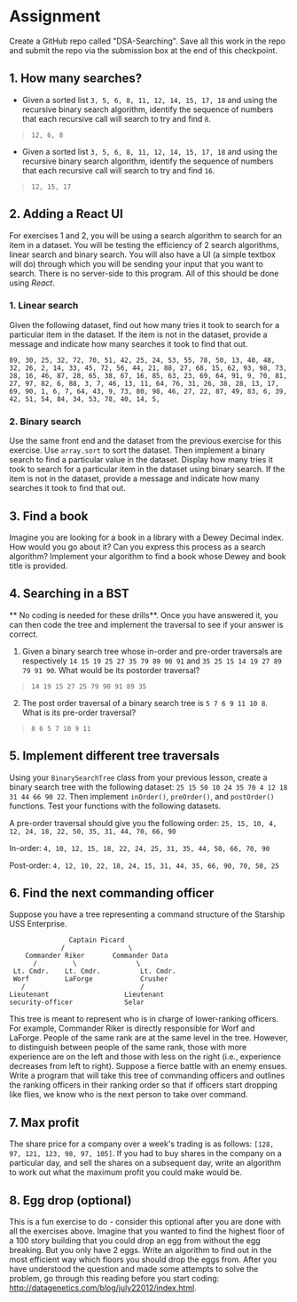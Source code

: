 # Assignment

Create a GitHub repo called "DSA-Searching". Save all this work in the repo and submit the repo via the submission box at the end of this checkpoint.

## 1. How many searches?

- Given a sorted list `3, 5, 6, 8, 11, 12, 14, 15, 17, 18` and using the recursive binary search algorithm, identify the sequence of numbers that each recursive call will search to try and find `8`.

> `12, 6, 8`

- Given a sorted list `3, 5, 6, 8, 11, 12, 14, 15, 17, 18` and using the recursive binary search algorithm, identify the sequence of numbers that each recursive call will search to try and find `16`.

> `12, 15, 17`

## 2. Adding a React UI

For exercises 1 and 2, you will be using a search algorithm to search for an item in a dataset. You will be testing the efficiency of 2 search algorithms, linear search and binary search. You will also have a UI (a simple textbox will do) through which you will be sending your input that you want to search. There is no server-side to this program. All of this should be done using _React_.

### 1. Linear search

Given the following dataset, find out how many tries it took to search for a particular item in the dataset. If the item is not in the dataset, provide a message and indicate how many searches it took to find that out.

`89, 30, 25, 32, 72, 70, 51, 42, 25, 24, 53, 55, 78, 50, 13, 40, 48, 32, 26, 2, 14, 33, 45, 72, 56, 44, 21, 88, 27, 68, 15, 62, 93, 98, 73, 28, 16, 46, 87, 28, 65, 38, 67, 16, 85, 63, 23, 69, 64, 91, 9, 70, 81, 27, 97, 82, 6, 88, 3, 7, 46, 13, 11, 64, 76, 31, 26, 38, 28, 13, 17, 69, 90, 1, 6, 7, 64, 43, 9, 73, 80, 98, 46, 27, 22, 87, 49, 83, 6, 39, 42, 51, 54, 84, 34, 53, 78, 40, 14, 5,`

### 2. Binary search

Use the same front end and the dataset from the previous exercise for this exercise. Use `array.sort` to sort the dataset. Then implement a binary search to find a particular value in the dataset. Display how many tries it took to search for a particular item in the dataset using binary search. If the item is not in the dataset, provide a message and indicate how many searches it took to find that out.

## 3. Find a book

Imagine you are looking for a book in a library with a Dewey Decimal index. How would you go about it? Can you express this process as a search algorithm? Implement your algorithm to find a book whose Dewey and book title is provided.

## 4. Searching in a BST

** No coding is needed for these drills**. Once you have answered it, you can then code the tree and implement the traversal to see if your answer is correct.

1. Given a binary search tree whose in-order and pre-order traversals are respectively `14 15 19 25 27 35 79 89 90 91` and `35 25 15 14 19 27 89 79 91 90`. What would be its postorder traversal?

> `14 19 15 27 25 79 90 91 89 35`

2. The post order traversal of a binary search tree is `5 7 6 9 11 10 8`. What is its pre-order traversal?

> `8 6 5 7 10 9 11`

## 5. Implement different tree traversals

Using your `BinarySearchTree` class from your previous lesson, create a binary search tree with the following dataset: `25 15 50 10 24 35 70 4 12 18 31 44 66 90 22`. Then implement `inOrder()`, `preOrder()`, and `postOrder()` functions. Test your functions with the following datasets.

A pre-order traversal should give you the following order: `25, 15, 10, 4, 12, 24, 18, 22, 50, 35, 31, 44, 70, 66, 90`

In-order: `4, 10, 12, 15, 18, 22, 24, 25, 31, 35, 44, 50, 66, 70, 90`

Post-order: `4, 12, 10, 22, 18, 24, 15, 31, 44, 35, 66, 90, 70, 50, 25`

## 6. Find the next commanding officer

Suppose you have a tree representing a command structure of the Starship USS Enterprise.

```
               Captain Picard
             /                \
    Commander Riker       Commander Data
      /         \               \
 Lt. Cmdr.    Lt. Cmdr.          Lt. Cmdr.
 Worf         LaForge            Crusher
   /                             /
Lieutenant                   Lieutenant
security-officer             Selar
```

This tree is meant to represent who is in charge of lower-ranking officers. For example, Commander Riker is directly responsible for Worf and LaForge. People of the same rank are at the same level in the tree. However, to distinguish between people of the same rank, those with more experience are on the left and those with less on the right (i.e., experience decreases from left to right). Suppose a fierce battle with an enemy ensues. Write a program that will take this tree of commanding officers and outlines the ranking officers in their ranking order so that if officers start dropping like flies, we know who is the next person to take over command.

## 7. Max profit

The share price for a company over a week's trading is as follows: `[128, 97, 121, 123, 98, 97, 105]`. If you had to buy shares in the company on a particular day, and sell the shares on a subsequent day, write an algorithm to work out what the maximum profit you could make would be.

## 8. Egg drop (optional)

This is a fun exercise to do - consider this optional after you are done with all the exercises above. Imagine that you wanted to find the highest floor of a 100 story building that you could drop an egg from without the egg breaking. But you only have 2 eggs. Write an algorithm to find out in the most efficient way which floors you should drop the eggs from. After you have understood the question and made some attempts to solve the problem, go through this reading before you start coding: http://datagenetics.com/blog/july22012/index.html.

